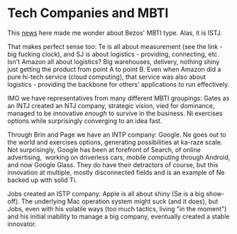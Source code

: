 # Tech Companies and MBTI

This
[news](https://www.businessinsider.com/everything-you-need-to-know-about-jeff-bezos-amazing-10000-year-clock-2013-8)
here made me wonder about Bezos' MBTI type. Alas, it is ISTJ.


That makes perfect sense too: Te is all about measurement (see the
link - big fucking clock), and SJ is about logistics - providing,
connecting, etc. Isn't Amazon all about logistics? Big warehouses,
delivery, nothing shiny just getting the product from point A to point
B. Even when Amazon did a pure hi-tech service (cloud computing), that
service was also about logistics - providing the backbone for others'
applications to run effectively.

IMO we have representatives from many different MBTI groupings: Gates
as an INTJ created an NTJ company, strategic vision, vied for
dominance, managed to be innovative _enough_ to survive in the
business. Ni exercises options while surprisingly converging to an
idea fast.

Through Brin and Page we have an INTP company: Google. Ne goes out to
the world and exercises options, generating possibilities at ka-raze
scale. Not surprisingly, Google has been at forefront of Search, of
online advertising,  working on driverless cars, mobile computing
through Android, and now Google Glass. They do have their detractors
of course, but this innovation at multiple, mostly disconnected fields
and is an example of Ne backed up with solid Ti.

Jobs created an ISTP company: Apple is all about shiny (Se is a big
show-off). The underlying Mac operation system might suck (and it
does), but Jobs, even with his volatile ways (too much tactics, living
"in the moment") and his initial inability to manage a big company,
eventually created a stable innovator.














